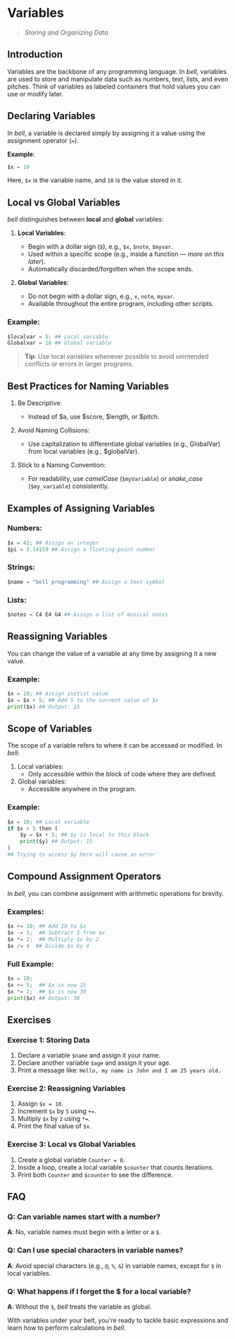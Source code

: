 # Variables

> _Storing and Organizing Data_

## Introduction

Variables are the backbone of any programming language. In _bell_, variables are used to store and manipulate data such as numbers, text, lists, and even pitches. Think of variables as labeled containers that hold values you can use or modify later.

## Declaring Variables

In _bell_, a variable is declared simply by assigning it a value using the assignment operator (`=`).

**Example**:

```py
$x = 10
```

Here, `$x` is the variable name, and `10` is the value stored in it.

## Local vs Global Variables

_bell_ distinguishes between **local** and **global** variables:

1. **Local Variables**:

   - Begin with a dollar sign (`$`), e.g., `$x`, `$note`, `$myvar`.
   - Used within a specific scope (e.g., inside a function — _more on this later_).
   - Automatically discarded/forgotten when the scope ends.

2. **Global Variables**:
   - Do not begin with a dollar sign, e.g., `x`, `note`, `myvar`.
   - Available throughout the entire program, including other scripts.

### Example:

```py
$localvar = 5; ## Local variable
Globalvar = 10 ## Global variable
```

> **Tip**: Use local variables whenever possible to avoid unintended conflicts or errors in larger programs.

## Best Practices for Naming Variables

1. Be Descriptive:

   - Instead of $a, use $score, $length, or $pitch.

2. Avoid Naming Collisions:

   - Use capitalization to differentiate global variables (e.g., GlobalVar) from local variables (e.g., $globalVar).

3. Stick to a Naming Convention:
   - For readability, use _camelCase_ (`$myVariable`) or _snake_case_ (`$my_variable`) consistently.

## Examples of Assigning Variables

### Numbers:

```py
$x = 42; ## Assign an integer
$pi = 3.14159 ## Assign a floating-point number
```

### Strings:

```py
$name = "bell programming" ## Assign a text symbol
```

### Lists:

```py
$notes = C4 E4 G4 ## Assign a list of musical notes
```

## Reassigning Variables

You can change the value of a variable at any time by assigning it a new value.

### Example:

```py
$x = 10; ## Assign initial value
$x = $x + 5; ## Add 5 to the current value of $x
print($x) ## Output: 15
```

## Scope of Variables

The scope of a variable refers to where it can be accessed or modified. In _bell_:

1. Local variables:
   - Only accessible within the block of code where they are defined.
2. Global variables:
   - Accessible anywhere in the program.

### Example:

```py
$x = 10; ## Local variable
if $x > 5 then (
    $y = $x + 5; ## $y is local to this block
    print($y) ## Output: 15
)
## Trying to access $y here will cause an error
```

## Compound Assignment Operators

In _bell_, you can combine assignment with arithmetic operations for brevity.

### Examples:

```py
$x += 10; ## Add 10 to $x
$x -= 5;  ## Subtract 5 from $x
$x *= 2;  ## Multiply $x by 2
$x /= 4  ## Divide $x by 4
```

### Full Example:

```py
$x = 10;
$x += 5;  ## $x is now 15
$x *= 2;  ## $x is now 30
print($x) ## Output: 30
```

## Exercises

### Exercise 1: Storing Data

1. Declare a variable `$name` and assign it your name.
2. Declare another variable `$age` and assign it your age.
3. Print a message like: `Hello, my name is John and I am 25 years old.`

### Exercise 2: Reassigning Variables

1. Assign `$x = 10`.
2. Increment `$x` by `5` using `+=`.
3. Multiply `$x` by `2` using `*=`.
4. Print the final value of `$x`.

### Exercise 3: Local vs Global Variables

1. Create a global variable `Counter = 0`.
2. Inside a loop, create a local variable `$counter` that counts iterations.
3. Print both `Counter` and `$counter` to see the difference.

## FAQ

### Q: Can variable names start with a number?

**A**: No, variable names must begin with a letter or a `$`.

### Q: Can I use special characters in variable names?

**A**: Avoid special characters (e.g., `@`, `%`, `&`) in variable names, except for `$` in local variables.

### Q: What happens if I forget the $ for a local variable?

**A**: Without the `$`, _bell_ treats the variable as global.

With variables under your belt, you're ready to tackle basic expressions and learn how to perform calculations in _bell_.
